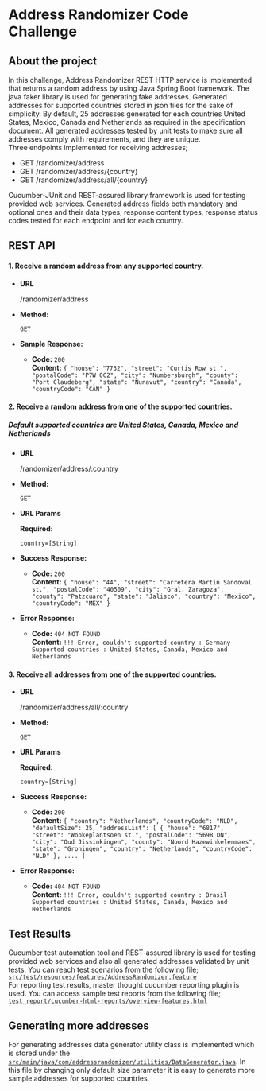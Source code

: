 # Address Randomizer Code Challenge
## About the project
In this challenge, Address Randomizer REST HTTP service is implemented that returns a random address by using Java Spring Boot framework.  The java faker library is used for generating fake addresses. Generated addresses for supported countries stored in json files for the sake of simplicity. By default, 25 addresses generated for each countries United States, Mexico, Canada and Netherlands as required in the specification document. All generated addresses tested by unit tests to make sure all addresses comply with requirements, and they are unique.<br>
Three endpoints implemented for receiving addresses;
* GET /randomizer/address 
* GET /randomizer/address/{country}
* GET /randomizer/address/all/{country}

 Cucumber-JUnit and REST-assured library framework is used for testing provided web services. Generated address fields both mandatory and optional ones and their data types, response content types, response status codes tested for each endpoint and for each country.
 
 ## REST API
#### 1. Receive a random address from any supported country.
 * **URL**
 
   /randomizer/address 
 
 * **Method:**
 
   `GET`
  
 
 * **Sample Response:**
 
   * **Code:** `200` <br />
     **Content:** `{
                       "house": "7732",
                       "street": "Curtis Row st.",
                       "postalCode": "P7W 0C2",
                       "city": "Numbersburgh",
                       "county": "Port Claudeberg",
                       "state": "Nunavut",
                       "country": "Canada",
                       "countryCode": "CAN"
                   }`
#### 2. Receive a random address from one of the supported countries.
##### Default supported countries are United States, Canada, Mexico and Netherlands
* **URL**

  /randomizer/address/:country

* **Method:**

  `GET`
  
*  **URL Params**

   **Required:**
 
   `country=[String]`

* **Success Response:**
  * **Code:** `200` <br />
    **Content:** `{
                      "house": "44",
                      "street": "Carretera Martín Sandoval st.",
                      "postalCode": "40509",
                      "city": "Gral. Zaragoza",
                      "county": "Patzcuaro",
                      "state": "Jalisco",
                      "country": "Mexico",
                      "countryCode": "MEX"
                  }`
 
* **Error Response:**
  * **Code:** `404 NOT FOUND` <br />
    **Content:** `!!! Error, couldn't supported country : Germany
                  Supported countries : United States, Canada, Mexico and Netherlands`
#### 3. Receive all addresses from one of the supported countries.
* **URL**

  /randomizer/address/all/:country

* **Method:**

  `GET`
  
*  **URL Params**

   **Required:**
 
   `country=[String]`

* **Success Response:**

  * **Code:** `200` <br />
    **Content:** `{
                      "country": "Netherlands",
                      "countryCode": "NLD",
                      "defaultSize": 25,
                      "addressList": [
                          {
                              "house": "6817",
                              "street": "Wopkeplantsoen st.",
                              "postalCode": "5698 DN",
                              "city": "Oud Jissinkingen",
                              "county": "Noord Hazewinkelenmaes",
                              "state": "Groningen",
                              "country": "Netherlands",
                              "countryCode": "NLD"
                          },
                          .... ]`
 
* **Error Response:**

  * **Code:** `404 NOT FOUND` <br />
    **Content:** `!!! Error, couldn't supported country : Brasil
                  Supported countries : United States, Canada, Mexico and Netherlands`
 ## Test Results                  
Cucumber test automation tool and REST-assured library is used for testing provided web services and also all generated addresses validated by unit tests. You can reach test scenarios from the following file; <br>
[`src/test/resources/features/AddressRandomizer.feature`](https://github.com/ialan001/AddressRandomizer/blob/master/src/test/resources/features/AddressRandomizer.feature)
<br>For reporting test results, master thought cucumber reporting plugin is used. You can access sample test reports from the following file; <br>
[`test_report/cucumber-html-reports/overview-features.html`](https://htmlpreview.github.io/?https://github.com/ialan001/AddressRandomizer/blob/master/test_report/cucumber-html-reports/overview-features.html)
 ## Generating more addresses     
For generating addresses data generator utility class is implemented which is stored under the [`src/main/java/com/addressrandomizer/utilities/DataGenerator.java`](https://github.com/ialan001/AddressRandomizer/blob/master/src/main/java/com/addressrandomizer/utilities/DataGenerator.java). In this file by changing only default size parameter it is easy to generate more sample addresses for supported countries.
